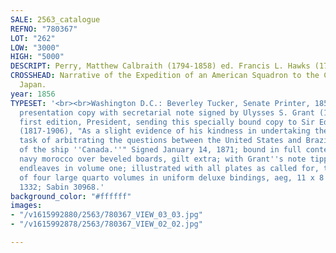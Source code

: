 ```yaml
---
SALE: 2563_catalogue
REFNO: "780367"
LOT: "262"
LOW: "3000"
HIGH: "5000"
DESCRIPT: Perry, Matthew Calbraith (1794-1858) ed. Francis L. Hawks (1798-1866)
CROSSHEAD: Narrative of the Expedition of an American Squadron to the China Seas &
  Japan.
year: 1856
TYPESET: '<br><br>Washington D.C.: Beverley Tucker, Senate Printer, 1856.<br><br>Special
  presentation copy with secretarial note signed by Ulysses S. Grant (1822-1885) as
  first edition, President, sending this specially bound copy to Sir Edward Thornton
  (1817-1906), "As a slight evidence of his kindness in undertaking the laborious
  task of arbitrating the questions between the United States and Brazil in the case
  of the ship ''Canada.''" Signed January 14, 1871; bound in full contemporary pebbled
  navy morocco over beveled boards, gilt extra; with Grant''s note tipped between
  endleaves in volume one; illustrated with all plates as called for, the set consisting
  of four large quarto volumes in uniform deluxe bindings, aeg, 11 x 8 1/2 in. (4)<br><br>Hill
  1332; Sabin 30968.'
background_color: "#ffffff"
images:
- "/v1615992880/2563/780367_VIEW_03_03.jpg"
- "/v1615992878/2563/780367_VIEW_02_02.jpg"

---
```

